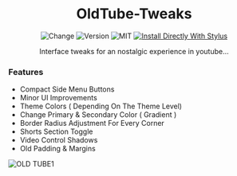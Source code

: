 <div align="center">
  <h1> OldTube-Tweaks </h1>
  <img src="https://img.shields.io/badge/Changes%20-Youtube-992c2b.svg?style=for-the-badge" alt="Change">
  <img src="https://img.shields.io/badge/Version%20-1.4.0-639b1b.svg?style=for-the-badge" alt="Version">
  <img src="https://img.shields.io/badge/License%20-MIT-436b9b.svg?style=for-the-badge" alt="MIT">
  <a href="https://raw.githubusercontent.com/aKqir24/OldTube-Tweaks/master/OldTube_Tweaks.user.css">
    <img src="https://img.shields.io/badge/Install%20directly%20with-Stylus-238b8b.svg?style=for-the-badge" alt="Install Directly With Stylus">
  </a>
  </img>
  <br>
  
  <p> Interface tweaks for an nostalgic experience in youtube...</p>
</div>

### Features
  - Compact Side Menu Buttons
  - Minor UI Improvements
  - Theme Colors ( Depending On The Theme Level)
  - Change Primary & Secondary Color ( Gradient )
  - Border Radius Adjustment For Every Corner
  - Shorts Section Toggle
  - Video Control Shadows
  - Old Padding & Margins

![OLD TUBE1](https://github.com/user-attachments/assets/0899b0cf-368c-4b7b-91c1-0a8e58d530f1)
